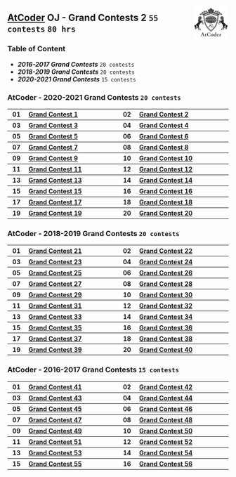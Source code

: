 <img align="right" width="80" src="/logos/atcoder.jpg"></img>

## [AtCoder](https://atcoder.jp/) OJ - Grand Contests 2 `55 contests` `80 hrs`

### Table of Content

- ***2016-2017 Grand Contests***     `20 contests`
- ***2018-2019 Grand Contests***     `20 contests`
- ***2020-2021 Grand Contests***     `15 contests`

### AtCoder - 2020-2021 Grand Contests `20 contests`

<table>
    <tbody>
        <tr>
<th align="center" width="50px">01</th><th align="left" width="550px"><a href="https://atcoder.jp/contests/agc001">Grand Contest 1</a></th>
<th align="center" width="50px">02</th><th align="left" width="550px"><a href="https://atcoder.jp/contests/agc002">Grand Contest 2</a></th>
        </tr>
        <tr>
<th align="center" width="50px">03</th><th align="left" width="550px"><a href="https://atcoder.jp/contests/agc003">Grand Contest 3</a></th>
<th align="center" width="50px">04</th><th align="left" width="550px"><a href="https://atcoder.jp/contests/agc004">Grand Contest 4</a></th>
        </tr>
        <tr>
<th align="center" width="50px">05</th><th align="left" width="550px"><a href="https://atcoder.jp/contests/agc005">Grand Contest 5</a></th>
<th align="center" width="50px">06</th><th align="left" width="550px"><a href="https://atcoder.jp/contests/agc006">Grand Contest 6</a></th>
        </tr>
        <tr>
<th align="center" width="50px">07</th><th align="left" width="550px"><a href="https://atcoder.jp/contests/agc007">Grand Contest 7</a></th>
<th align="center" width="50px">08</th><th align="left" width="550px"><a href="https://atcoder.jp/contests/agc008">Grand Contest 8</a></th>
        </tr>
        <tr>
<th align="center" width="50px">09</th><th align="left" width="550px"><a href="https://atcoder.jp/contests/agc009">Grand Contest 9</a></th>
<th align="center" width="50px">10</th><th align="left" width="550px"><a href="https://atcoder.jp/contests/agc010">Grand Contest 10</a></th>
        </tr>
        <tr>
<th align="center" width="50px">11</th><th align="left" width="550px"><a href="https://atcoder.jp/contests/agc011">Grand Contest 11</a></th>
<th align="center" width="50px">12</th><th align="left" width="550px"><a href="https://atcoder.jp/contests/agc012">Grand Contest 12</a></th>
        </tr>
        <tr>
<th align="center" width="50px">13</th><th align="left" width="550px"><a href="https://atcoder.jp/contests/agc013">Grand Contest 13</a></th>
<th align="center" width="50px">14</th><th align="left" width="550px"><a href="https://atcoder.jp/contests/agc014">Grand Contest 14</a></th>
        </tr>
        <tr>
<th align="center" width="50px">15</th><th align="left" width="550px"><a href="https://atcoder.jp/contests/agc015">Grand Contest 15</a></th>
<th align="center" width="50px">16</th><th align="left" width="550px"><a href="https://atcoder.jp/contests/agc016">Grand Contest 16</a></th>
        </tr>
        <tr>
<th align="center" width="50px">17</th><th align="left" width="550px"><a href="https://atcoder.jp/contests/agc017">Grand Contest 17</a></th>
<th align="center" width="50px">18</th><th align="left" width="550px"><a href="https://atcoder.jp/contests/agc018">Grand Contest 18</a></th>
        </tr>
        <tr>
<th align="center" width="50px">19</th><th align="left" width="550px"><a href="https://atcoder.jp/contests/agc019">Grand Contest 19</a></th>
<th align="center" width="50px">20</th><th align="left" width="550px"><a href="https://atcoder.jp/contests/agc020">Grand Contest 20</a></th>
        </tr>
    </tbody>
</table>

### AtCoder - 2018-2019 Grand Contests `20 contests`

<table>
    <tbody>
        <tr>
<th align="center" width="50px">01</th><th align="left" width="550px"><a href="https://atcoder.jp/contests/agc021">Grand Contest 21</a></th>
<th align="center" width="50px">02</th><th align="left" width="550px"><a href="https://atcoder.jp/contests/agc022">Grand Contest 22</a></th>
        </tr>
        <tr>
<th align="center" width="50px">03</th><th align="left" width="550px"><a href="https://atcoder.jp/contests/agc023">Grand Contest 23</a></th>
<th align="center" width="50px">04</th><th align="left" width="550px"><a href="https://atcoder.jp/contests/agc024">Grand Contest 24</a></th>
        </tr>
        <tr>
<th align="center" width="50px">05</th><th align="left" width="550px"><a href="https://atcoder.jp/contests/agc025">Grand Contest 25</a></th>
<th align="center" width="50px">06</th><th align="left" width="550px"><a href="https://atcoder.jp/contests/agc026">Grand Contest 26</a></th>
        </tr>
        <tr>
<th align="center" width="50px">07</th><th align="left" width="550px"><a href="https://atcoder.jp/contests/agc027">Grand Contest 27</a></th>
<th align="center" width="50px">08</th><th align="left" width="550px"><a href="https://atcoder.jp/contests/agc028">Grand Contest 28</a></th>
        </tr>
        <tr>
<th align="center" width="50px">09</th><th align="left" width="550px"><a href="https://atcoder.jp/contests/agc029">Grand Contest 29</a></th>
<th align="center" width="50px">10</th><th align="left" width="550px"><a href="https://atcoder.jp/contests/agc030">Grand Contest 30</a></th>
        </tr>
        <tr>
<th align="center" width="50px">11</th><th align="left" width="550px"><a href="https://atcoder.jp/contests/agc031">Grand Contest 31</a></th>
<th align="center" width="50px">12</th><th align="left" width="550px"><a href="https://atcoder.jp/contests/agc032">Grand Contest 32</a></th>
        </tr>
        <tr>
<th align="center" width="50px">13</th><th align="left" width="550px"><a href="https://atcoder.jp/contests/agc033">Grand Contest 33</a></th>
<th align="center" width="50px">14</th><th align="left" width="550px"><a href="https://atcoder.jp/contests/agc034">Grand Contest 34</a></th>
        </tr>
        <tr>
<th align="center" width="50px">15</th><th align="left" width="550px"><a href="https://atcoder.jp/contests/agc035">Grand Contest 35</a></th>
<th align="center" width="50px">16</th><th align="left" width="550px"><a href="https://atcoder.jp/contests/agc036">Grand Contest 36</a></th>
        </tr>
        <tr>
<th align="center" width="50px">17</th><th align="left" width="550px"><a href="https://atcoder.jp/contests/agc037">Grand Contest 37</a></th>
<th align="center" width="50px">18</th><th align="left" width="550px"><a href="https://atcoder.jp/contests/agc038">Grand Contest 38</a></th>
        </tr>
        <tr>
<th align="center" width="50px">19</th><th align="left" width="550px"><a href="https://atcoder.jp/contests/agc039">Grand Contest 39</a></th>
<th align="center" width="50px">20</th><th align="left" width="550px"><a href="https://atcoder.jp/contests/agc040">Grand Contest 40</a></th>
        </tr>
    </tbody>
</table>

### AtCoder - 2016-2017 Grand Contests `15 contests`

<table>
    <tbody>
        <tr>
<th align="center" width="50px">01</th><th align="left" width="550px"><a href="https://atcoder.jp/contests/agc041">Grand Contest 41</a></th>
<th align="center" width="50px">02</th><th align="left" width="550px"><a href="https://atcoder.jp/contests/agc042">Grand Contest 42</a></th>
        </tr>
        <tr>
<th align="center" width="50px">03</th><th align="left" width="550px"><a href="https://atcoder.jp/contests/agc043">Grand Contest 43</a></th>
<th align="center" width="50px">04</th><th align="left" width="550px"><a href="https://atcoder.jp/contests/agc044">Grand Contest 44</a></th>
        </tr>
        <tr>
<th align="center" width="50px">05</th><th align="left" width="550px"><a href="https://atcoder.jp/contests/agc045">Grand Contest 45</a></th>
<th align="center" width="50px">06</th><th align="left" width="550px"><a href="https://atcoder.jp/contests/agc046">Grand Contest 46</a></th>
        </tr>
        <tr>
<th align="center" width="50px">07</th><th align="left" width="550px"><a href="https://atcoder.jp/contests/agc047">Grand Contest 47</a></th>
<th align="center" width="50px">08</th><th align="left" width="550px"><a href="https://atcoder.jp/contests/agc048">Grand Contest 48</a></th>
        </tr>
        <tr>
<th align="center" width="50px">09</th><th align="left" width="550px"><a href="https://atcoder.jp/contests/agc049">Grand Contest 49</a></th>
<th align="center" width="50px">10</th><th align="left" width="550px"><a href="https://atcoder.jp/contests/agc050">Grand Contest 50</a></th>
        </tr>
        <tr>
<th align="center" width="50px">11</th><th align="left" width="550px"><a href="https://atcoder.jp/contests/agc051">Grand Contest 51</a></th>
<th align="center" width="50px">12</th><th align="left" width="550px"><a href="https://atcoder.jp/contests/agc052">Grand Contest 52</a></th>
        </tr>
        <tr>
<th align="center" width="50px">13</th><th align="left" width="550px"><a href="https://atcoder.jp/contests/agc053">Grand Contest 53</a></th>
<th align="center" width="50px">14</th><th align="left" width="550px"><a href="https://atcoder.jp/contests/agc054">Grand Contest 54</a></th>
        </tr>
        <tr>
<th align="center" width="50px">15</th><th align="left" width="550px"><a href="https://atcoder.jp/contests/agc055">Grand Contest 55</a></th>
<th align="center" width="50px">16</th><th align="left" width="550px"><a href="https://atcoder.jp/contests/agc056">Grand Contest 56</a></th>
        </tr>
    </tbody>
</table>
